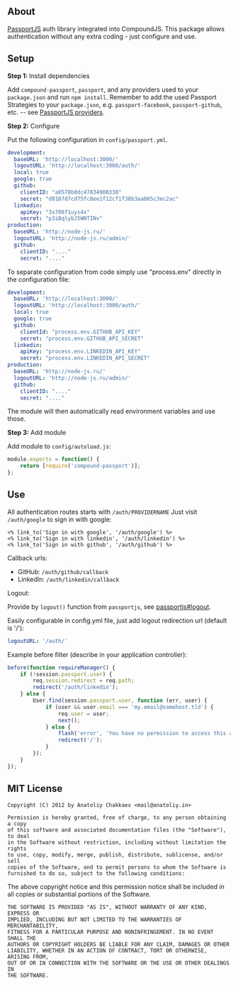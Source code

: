 ## About

[PassportJS](http://passportjs.org) auth library integrated into CompoundJS. This package allows authentication without any extra coding - just configure and use.

## Setup
**Step 1:** Install dependencies

Add `compound-passport`, `passport`, and any providers used to your `package.json` and run `npm install`. Remember to add the used Passport Strategies to your `package.json`, e.g. `passport-facebook`, `passport-github`, etc. -- see [PassportJS providers](http://passportjs.org/guide/providers/).

**Step 2:** Configure

Put the following configuration in ```config/passport.yml```.
```yaml
development:
  baseURL: 'http://localhost:3000/'
  logoutURL: 'http://localhost:3000/auth/'
  local: true
  google: true
  github:
    clientID: "a8578b8dc47834908338"
    secret: "d8107d7cd75fc8ee1f12cf1f38b3aa065c3ec2ac"
  linkedin:
    apiKey: "3s708f1uys4x"
    secret: "p3iBqlybJ5WNTINv"
production:
  baseURL: 'http://node-js.ru/'
  logoutURL: 'http://node-js.ru/admin/'
  github:
    clientID: "...."
    secret: "...."
```

To separate configuration from code simply use "process.env" directly in the configuration file:

```yaml
development:
  baseURL: 'http://localhost:3000/'
  logoutURL: 'http://localhost:3000/auth/'
  local: true
  google: true
  github:
    clientId: "process.env.GITHUB_API_KEY"
    secret: "process.env.GITHUB_API_SECRET"
  linkedin:
    apiKey: "process.env.LINKEDIN_API_KEY"
    secret: "process.env.LINKEDIN_API_SECRET"
production:
  baseURL: 'http://node-js.ru/'
  logoutURL: 'http://node-js.ru/admin/'
  github:
    clientID: "...."
    secret: "...."
```

The module will then automatically read environment variables and use those.

**Step 3:** Add module

Add module to ```config/autoload.js```:

```javascript
module.exports = function() {
    return [require('compound-passport')];
};
```


## Use

All authentication routes starts with `/auth/PROVIDERNAME`
Just visit `/auth/google` to sign in with google:

    <% link_to('Sign in with google', '/auth/google') %>
    <% link_to('Sign in with linkedin', '/auth/linkedin') %>
    <% link_to('Sign in with github', '/auth/github') %>

Callback urls:

- GitHub: `/auth/github/callback`
- LinkedIn: `/auth/linkedin/callback`

Logout:

Provide by `logout()` function from `passportjs`, see [passportjs#logout](http://passportjs.org/guide/logout/).

Easily configurable in config.yml file, just add logout redirection url (default is '/'):

```yaml
logoutURL: '/auth/'
```

Example before filter (describe in your application controller):

```javascript
before(function requireManager() {
    if (!session.passport.user) {
        req.session.redirect = req.path;
        redirect('/auth/linkedin');
    } else {
        User.find(session.passport.user, function (err, user) {
            if (user && user.email === 'my.email@somehost.tld') {
                req.user = user;
                next();
            } else {
                flash('error', 'You have no permission to access this area');
                redirect('/');
            }
        });
    }
});
```

## MIT License

```text
Copyright (C) 2012 by Anatoliy Chakkaev <mail@anatoliy.in>

Permission is hereby granted, free of charge, to any person obtaining a copy
of this software and associated documentation files (the "Software"), to deal
in the Software without restriction, including without limitation the rights
to use, copy, modify, merge, publish, distribute, sublicense, and/or sell
copies of the Software, and to permit persons to whom the Software is
furnished to do so, subject to the following conditions:
```

The above copyright notice and this permission notice shall be included in
all copies or substantial portions of the Software.

```text
THE SOFTWARE IS PROVIDED "AS IS", WITHOUT WARRANTY OF ANY KIND, EXPRESS OR
IMPLIED, INCLUDING BUT NOT LIMITED TO THE WARRANTIES OF MERCHANTABILITY,
FITNESS FOR A PARTICULAR PURPOSE AND NONINFRINGEMENT. IN NO EVENT SHALL THE
AUTHORS OR COPYRIGHT HOLDERS BE LIABLE FOR ANY CLAIM, DAMAGES OR OTHER
LIABILITY, WHETHER IN AN ACTION OF CONTRACT, TORT OR OTHERWISE, ARISING FROM,
OUT OF OR IN CONNECTION WITH THE SOFTWARE OR THE USE OR OTHER DEALINGS IN
THE SOFTWARE.
```
